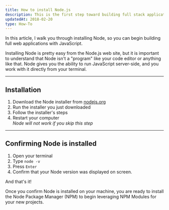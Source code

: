 ```yaml
---
title: How to install Node.js
description: This is the first step toward building full stack applications and APIs with JavaScript.
updatedAt: 2018-02-20
type: How-To
---
```


In this article, I walk you through installing Node, so you can begin building full web applications with JavaScript.

Installing Node is pretty easy from the Node.js web site, but it is important to understand that Node isn't a "program" like your code editor or anything like that. Node gives you the ability to run JavaScript server-side, and you work with it directly from your terminal.
<hr>

## Installation
1. Download the Node installer from [nodejs.org](https://nodejs.org/en/)
2. Run the installer you just downloaded
3. Follow the installer's steps
4. Restart your computer <br/>*Node will not work if you skip this step*
<hr>

## Confirming Node is installed
1. Open your terminal
2. Type `node -v`
3. Press `Enter`
4. Confirm that your Node version was displayed on screen.

And that's it! 

Once you confirm Node is installed on your machine, you are ready to install the Node Package Manager (NPM) to begin leveraging NPM Modules for your new projects.
